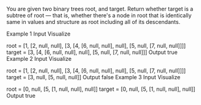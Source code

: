 You are given two binary trees root, and target. Return whether target is a subtree of root — that is, whether there's a node in root that is identically same in values and structure as root including all of its descendants.

Example 1
Input
Visualize

root = [1, [2, null, null], [3, [4, [6, null, null], null], [5, null, [7, null, null]]]]
target = [3, [4, [6, null, null], null], [5, null, [7, null, null]]]
Output
true
Example 2
Input
Visualize

root = [1, [2, null, null], [3, [4, [6, null, null], null], [5, null, [7, null, null]]]]
target = [3, null, [5, null, null]]
Output
false
Example 3
Input
Visualize

root = [0, null, [5, [1, null, null], null]]
target = [0, null, [5, [1, null, null], null]]
Output
true
